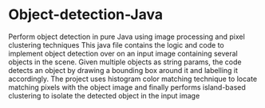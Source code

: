 # Object-detection-Java
Perform object detection in pure Java using image processing and pixel clustering techniques
This java file contains the logic and code to implement object detection over on an input image containing several objects in the scene. Given multiple objects as string params, the code detects an object by drawing a bounding box around it and labelling it accordingly. The project uses histogram color matching technique to locate matching pixels with the object image and finally performs island-based clustering to isolate the detected object in the input image
